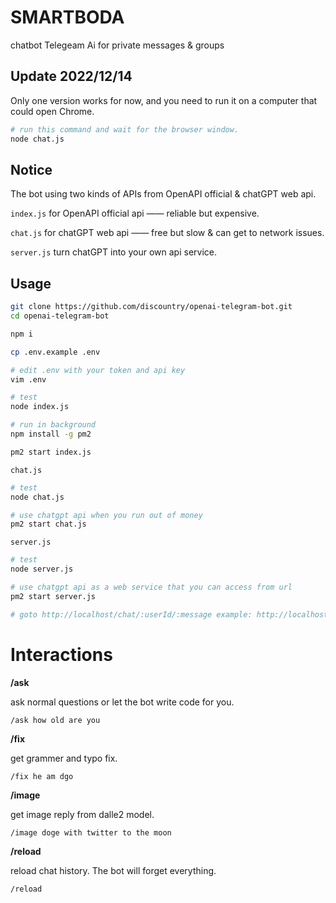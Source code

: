 # SMARTBODA

chatbot Telegeam Ai for private messages &amp; groups

## Update 2022/12/14

Only one version works for now, and you need to run it on a computer that could open Chrome.

```bash
# run this command and wait for the browser window.
node chat.js
```

## Notice

The bot using two kinds of APIs from OpenAPI official & chatGPT web api.

`index.js` for OpenAPI official api —— reliable but expensive.

`chat.js` for chatGPT web api —— free but slow & can get to network issues.

`server.js` turn chatGPT into your own api service.

## Usage

```bash
git clone https://github.com/discountry/openai-telegram-bot.git
cd openai-telegram-bot

npm i

cp .env.example .env

# edit .env with your token and api key
vim .env

# test
node index.js

# run in background
npm install -g pm2

pm2 start index.js
```

`chat.js`

```bash
# test
node chat.js

# use chatgpt api when you run out of money
pm2 start chat.js
```

`server.js`

```bash
# test
node server.js

# use chatgpt api as a web service that you can access from url
pm2 start server.js

# goto http://localhost/chat/:userId/:message example: http://localhost/chat/1/hello
```

# Interactions

**/ask**

ask normal questions or let the bot write code for you.

```
/ask how old are you
```

**/fix**

get grammer and typo fix.

```
/fix he am dgo
```

**/image**

get image reply from dalle2 model.

```
/image doge with twitter to the moon
```

**/reload**

reload chat history. The bot will forget everything.

```
/reload
```

